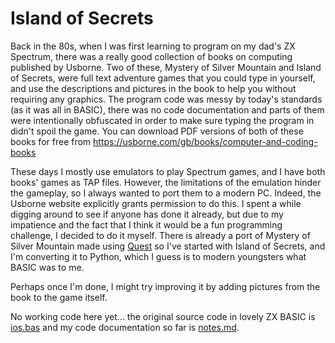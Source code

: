 # Island of Secrets

Back in the 80s, when I was first learning to program on my dad's ZX Spectrum, there was a really good collection of books on computing published by Usborne. Two of these, Mystery of Silver Mountain and Island of Secrets, were full text adventure games that you could type in yourself, and use the descriptions and pictures in the book to help you without requiring any graphics. The program code was messy by today's standards (as it was all in BASIC), there was no code documentation and parts of them were intentionally obfuscated in order to make sure typing the program in didn't spoil the game. You can download PDF versions of both of these books for free from https://usborne.com/gb/books/computer-and-coding-books 

These days I mostly use emulators to play Spectrum games, and I have both books' games as TAP files. However, the limitations of the emulation hinder the gameplay, so I always wanted to port them to a modern PC. Indeed, the Usborne website explicitly grants permission to do this. I spent a while digging around to see if anyone has done it already, but due to my impatience and the fact that I think it would be a fun programming challenge, I decided to do it myself. There is already a port of Mystery of Silver Mountain made using [Quest](https://textadventures.co.uk/quest) so I've started with Island of Secrets, and I'm converting it to Python, which I guess is to modern youngsters what BASIC was to me.

Perhaps once I'm done, I might try improving it by adding pictures from the book to the game itself.

No working code here yet... the original source code in lovely ZX BASIC is [ios.bas](https://raw.githubusercontent.com/ads04r/island-of-secrets/refs/heads/master/ios.bas) and my code documentation so far is [notes.md](https://github.com/ads04r/island-of-secrets/blob/master/notes.md).
